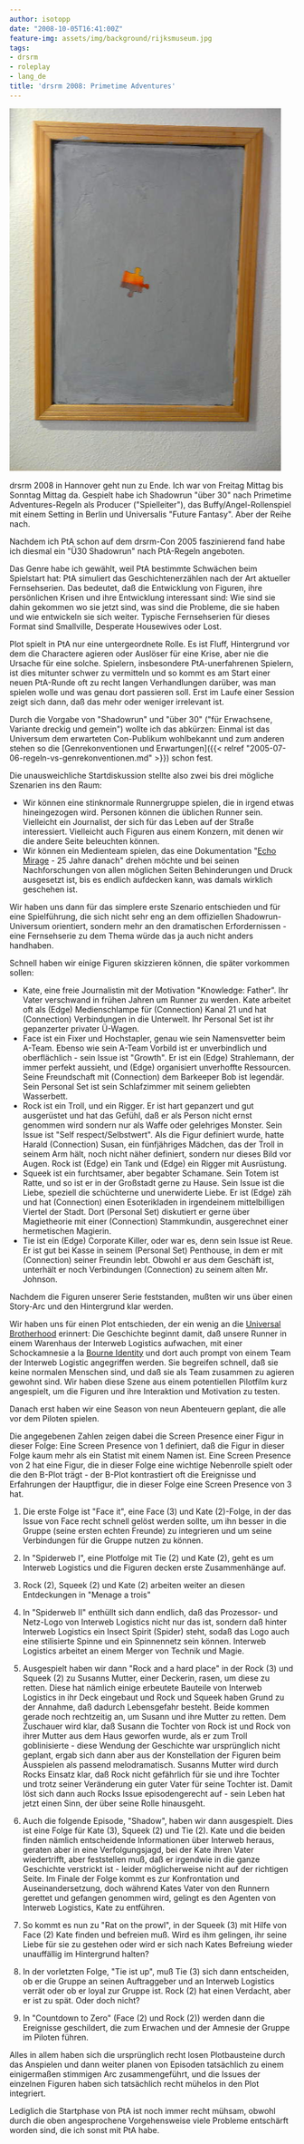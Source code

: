 ```yaml
---
author: isotopp
date: "2008-10-05T16:41:00Z"
feature-img: assets/img/background/rijksmuseum.jpg
tags:
- drsrm
- roleplay
- lang_de
title: 'drsrm 2008: Primetime Adventures'
---
```

![](/uploads/phantasie.jpg)

drsrm 2008 in Hannover geht nun zu Ende. Ich war von Freitag Mittag bis Sonntag Mittag da. Gespielt habe ich Shadowrun "über 30" nach Primetime Adventures-Regeln als Producer ("Spielleiter"), das Buffy/Angel-Rollenspiel mit einem Setting in Berlin und Universalis "Future Fantasy". Aber der Reihe nach.

Nachdem ich PtA schon auf dem drsrm-Con 2005 faszinierend fand habe ich diesmal ein "Ü30 Shadowrun" nach PtA-Regeln angeboten.

Das Genre habe ich gewählt, weil PtA bestimmte Schwächen beim Spielstart hat: PtA simuliert das Geschichtenerzählen nach der Art aktueller Fernsehserien. Das bedeutet, daß die Entwicklung von Figuren, ihre persönlichen Krisen und ihre Entwicklung interessant sind: Wie sind sie dahin gekommen wo sie jetzt sind, was sind die Probleme, die sie haben und wie entwickeln sie sich weiter. Typische Fernsehserien für dieses Format sind Smallville, Desperate Housewives oder Lost.

Plot spielt in PtA nur eine untergeordnete Rolle. Es ist Fluff, Hintergrund vor dem die Charactere agieren oder Auslöser für eine Krise, aber nie die Ursache für eine solche. Spielern, insbesondere PtA-unerfahrenen Spielern, ist dies mitunter schwer zu vermitteln und so kommt es am Start einer neuen PtA-Runde oft zu recht langen Verhandlungen darüber, was man spielen wolle und was genau dort passieren soll. Erst im Laufe einer Session zeigt sich dann, daß das mehr oder weniger irrelevant ist.

Durch die Vorgabe von "Shadowrun" und "über 30" ("für Erwachsene, Variante dreckig und gemein") wollte ich das abkürzen: Einmal ist das Universum dem erwarteten Con-Publikum wohlbekannt und zum anderen stehen so die [Genrekonventionen und Erwartungen]({{< relref "2005-07-06-regeln-vs-genrekonventionen.md" >}}) schon fest.

Die unausweichliche Startdiskussion stellte also zwei bis drei mögliche Szenarien ins den Raum:

- Wir können eine stinknormale Runnergruppe spielen, die in irgend etwas hineingezogen wird. Personen können die üblichen Runner sein. Vielleicht ein Journalist, der sich für das Leben auf der Straße interessiert. Vielleicht auch Figuren aus einem Konzern, mit   denen wir die andere Seite beleuchten können.
- Wir können ein Medienteam spielen, das eine Dokumentation "[Echo Mirage](http://wiki.dumpshock.com/index.php/Echo_Mirage) - 25 Jahre danach" drehen möchte und bei seinen Nachforschungen von allen möglichen Seiten Behinderungen und Druck ausgesetzt ist, bis es endlich aufdecken kann, was damals wirklich geschehen ist.

Wir haben uns dann für das simplere erste Szenario entschieden und für eine Spielführung, die sich nicht sehr eng an dem offiziellen Shadowrun-Universum orientiert, sondern mehr an den dramatischen Erfordernissen - eine Fernsehserie zu dem Thema würde das ja auch nicht anders handhaben.

Schnell haben wir einige Figuren skizzieren können, die später vorkommen sollen: 

- Kate, eine freie Journalistin mit der Motivation "Knowledge: Father". Ihr Vater verschwand in frühen Jahren um Runner zu werden. Kate arbeitet oft als (Edge) Medienschlampe für (Connection) Kanal 21 und hat (Connection) Verbindungen in die Unterwelt. Ihr Personal Set ist ihr gepanzerter privater Ü-Wagen.
- Face ist ein Fixer und Hochstapler, genau wie sein Namensvetter beim A-Team. Ebenso wie sein A-Team Vorbild ist er unverbindlich und oberflächlich - sein Issue ist "Growth". Er ist ein (Edge) Strahlemann, der immer perfekt aussieht, und (Edge) organisiert unverhoffte Ressourcen. Seine Freundschaft mit (Connection) dem Barkeeper Bob ist legendär. Sein Personal Set ist sein Schlafzimmer mit seinem geliebten Wasserbett.
- Rock ist ein Troll, und ein Rigger. Er ist hart gepanzert und gut ausgerüstet und hat das Gefühl, daß er als Person nicht ernst genommen wird sondern nur als Waffe oder gelehriges Monster. Sein Issue ist "Self respect/Selbstwert". Als die Figur definiert wurde, hatte Harald (Connection) Susan, ein fünfjähriges Mädchen, das der Troll in seinem Arm hält, noch nicht näher definiert, sondern nur dieses Bild vor Augen. Rock ist (Edge) ein Tank und (Edge) ein Rigger mit Ausrüstung.
- Squeek ist ein furchtsamer, aber begabter Schamane. Sein Totem ist Ratte, und so ist er in der Großstadt gerne zu Hause. Sein Issue ist die Liebe, speziell die schüchterne und unerwiderte Liebe. Er ist (Edge) zäh und hat (Connection) einen Esoterikladen in irgendeinem mittelbilligen Viertel der Stadt. Dort (Personal Set) diskutiert er gerne über Magietheorie mit einer (Connection) Stammkundin, ausgerechnet einer hermetischen Magierin.
- Tie ist ein (Edge) Corporate Killer, oder war es, denn sein Issue ist Reue. Er ist gut bei Kasse in seinem (Personal Set) Penthouse, in dem er mit (Connection) seiner Freundin lebt. Obwohl er aus dem Geschäft ist, unterhält er noch Verbindungen (Connection) zu seinem alten Mr. Johnson.

Nachdem die Figuren unserer Serie feststanden, mußten wir uns über einen Story-Arc und den Hintergrund klar werden.

Wir haben uns für einen Plot entschieden, der ein wenig an die [Universal Brotherhood](http://wiki.dumpshock.com/index.php/Universal_Brotherhood) erinnert: Die Geschichte beginnt damit, daß unsere Runner in einem Warenhaus der Interweb Logistics aufwachen, mit einer Schockamnesie a la [Bourne Identity](http://www.imdb.com/title/tt0258463/) und dort auch prompt von einem Team der Interweb Logistic angegriffen werden. Sie begreifen schnell, daß sie keine normalen Menschen sind, und daß sie als Team zusammen zu agieren gewohnt sind. Wir haben diese Szene aus einem potentiellen Pilotfilm kurz angespielt, um die Figuren und ihre Interaktion und Motivation zu testen.

Danach erst haben wir eine Season von neun Abenteuern geplant, die alle vor dem Piloten spielen. 

Die angegebenen Zahlen zeigen dabei die Screen Presence einer Figur in dieser Folge: Eine Screen Presence von 1 definiert, daß die Figur in dieser Folge kaum mehr als ein Statist mit einem Namen ist. Eine Screen Presence von 2 hat eine Figur, die in dieser Folge eine wichtige Nebenrolle spielt oder die den B-Plot trägt - der B-Plot kontrastiert oft die Ereignisse und Erfahrungen der Hauptfigur, die in dieser Folge eine Screen Presence von 3 hat. 

1. Die erste Folge ist "Face it", eine Face (3) und Kate (2)-Folge, in der
  das Issue von Face recht schnell gelöst werden sollte, um ihn besser in
  die Gruppe (seine ersten echten Freunde) zu integrieren und um seine
  Verbindungen für die Gruppe nutzen zu können.
2. In "Spiderweb I", eine Plotfolge mit Tie (2) und Kate (2),
  geht es um Interweb Logistics und die Figuren decken erste Zusammenhänge
  auf.
3. Rock (2), Squeek (2) und Kate (2) arbeiten weiter an diesen
  Entdeckungen in "Menage a trois"
4. In "Spiderweb II" enthüllt sich
  dann endlich, daß das Prozessor- und Netz-Logo von Interweb Logistics nicht
  nur das ist, sondern daß hinter Interweb Logistics ein Insect Spirit
  (Spider) steht, sodaß das Logo auch eine stilisierte Spinne und ein
  Spinnennetz sein können. Interweb Logistics arbeitet an einem Merger von
  Technik und Magie.
5. Ausgespielt haben wir dann "Rock and a hard place" in der Rock (3) und
  Squeek (2) zu Susanns Mutter, einer Deckerin, rasen, um diese zu retten.
  Diese hat nämlich einige erbeutete Bauteile von Interweb Logistics in ihr
  Deck eingebaut und Rock und Squeek haben Grund zu der Annahme, daß dadurch
  Lebensgefahr besteht. Beide kommen gerade noch rechtzeitig an, um Susann
  und ihre Mutter zu retten. Dem Zuschauer wird klar, daß Susann die Tochter
  von Rock ist und Rock von ihrer Mutter aus dem Haus geworfen wurde, als er
  zum Troll goblinisierte - diese Wendung der Geschichte war ursprünglich
  nicht geplant, ergab sich dann aber aus der Konstellation der Figuren beim
  Ausspielen als passend melodramatisch. Susanns Mutter wird durch Rocks
  Einsatz klar, daß Rock nicht gefährlich für sie und ihre Tochter und trotz
  seiner Veränderung ein guter Vater für seine Tochter ist. Damit löst sich
  dann auch Rocks Issue episodengerecht auf - sein Leben hat jetzt einen
  Sinn, der über seine Rolle hinausgeht.
6. Auch die folgende Episode, "Shadow", haben wir dann ausgespielt. Dies ist
  eine Folge für Kate (3), Squeek (2) und Tie (2). Kate und die beiden
  finden nämlich entscheidende Informationen über Interweb heraus, geraten
  aber in eine Verfolgungsjagd, bei der Kate ihren Vater wiedertrifft, aber
  feststellen muß, daß er irgendwie in die ganze Geschichte verstrickt ist -
  leider möglicherweise nicht auf der richtigen Seite. Im Finale der Folge
  kommt es zur Konfrontation und Auseinandersetzung, doch während Kates
  Vater von den Runnern gerettet und gefangen genommen wird, gelingt es den
  Agenten von Interweb Logistics, Kate zu entführen.
7. So kommt es nun zu "Rat on the prowl", in der Squeek (3) mit Hilfe von
  Face (2) Kate finden und befreien muß. Wird es ihm gelingen, ihr seine
  Liebe für sie zu gestehen oder wird er sich nach Kates Befreiung wieder
  unauffällig im Hintergrund halten?
8. In der vorletzten Folge, "Tie ist up", muß Tie (3) sich dann
  entscheiden, ob er die Gruppe an seinen Auftraggeber und an Interweb
  Logistics verrät oder ob er loyal zur Gruppe ist. Rock (2) hat einen
  Verdacht, aber er ist zu spät. Oder doch nicht?

9. In "Countdown to Zero" (Face (2) und Rock (2)) werden dann die
  Ereignisse geschildert, die zum Erwachen und der Amnesie der Gruppe im
  Piloten führen.


Alles in allem haben sich die ursprünglich recht losen Plotbausteine durch das Anspielen und dann weiter planen von Episoden tatsächlich zu einem einigermaßen stimmigen Arc zusammengeführt, und die Issues der einzelnen Figuren haben sich tatsächlich recht mühelos in den Plot integriert.

Lediglich die Startphase von PtA ist noch immer recht mühsam, obwohl durch die oben angesprochene Vorgehensweise viele Probleme entschärft worden sind, die ich sonst mit PtA habe.
